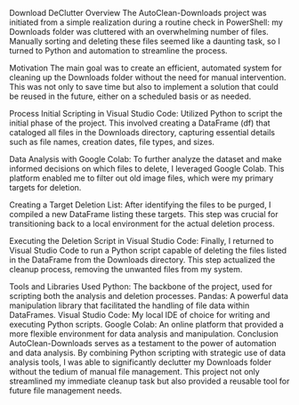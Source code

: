 Download DeClutter
Overview
The AutoClean-Downloads project was initiated from a simple realization during a routine check in PowerShell: my Downloads folder was cluttered with an overwhelming number of files. Manually sorting and deleting these files seemed like a daunting task, so I turned to Python and automation to streamline the process.

Motivation
The main goal was to create an efficient, automated system for cleaning up the Downloads folder without the need for manual intervention. This was not only to save time but also to implement a solution that could be reused in the future, either on a scheduled basis or as needed.

Process
Initial Scripting in Visual Studio Code: Utilized Python to script the initial phase of the project. This involved creating a DataFrame (df) that cataloged all files in the Downloads directory, capturing essential details such as file names, creation dates, file types, and sizes.

Data Analysis with Google Colab: To further analyze the dataset and make informed decisions on which files to delete, I leveraged Google Colab. This platform enabled me to filter out old image files, which were my primary targets for deletion.

Creating a Target Deletion List: After identifying the files to be purged, I compiled a new DataFrame listing these targets. This step was crucial for transitioning back to a local environment for the actual deletion process.

Executing the Deletion Script in Visual Studio Code: Finally, I returned to Visual Studio Code to run a Python script capable of deleting the files listed in the DataFrame from the Downloads directory. This step actualized the cleanup process, removing the unwanted files from my system.

Tools and Libraries Used
Python: The backbone of the project, used for scripting both the analysis and deletion processes.
Pandas: A powerful data manipulation library that facilitated the handling of file data within DataFrames.
Visual Studio Code: My local IDE of choice for writing and executing Python scripts.
Google Colab: An online platform that provided a more flexible environment for data analysis and manipulation.
Conclusion
AutoClean-Downloads serves as a testament to the power of automation and data analysis. By combining Python scripting with strategic use of data analysis tools, I was able to significantly declutter my Downloads folder without the tedium of manual file management. This project not only streamlined my immediate cleanup task but also provided a reusable tool for future file management needs.

